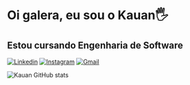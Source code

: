 # Oi galera, eu sou o Kauan🖐️
## Estou cursando Engenharia de Software

[![Linkedin](https://img.shields.io/badge/LinkedIn-0077B5?style=for-the-badge&logo=linkedin&logoColor=white)](https://www.linkedin.com/in/kauan-rodrigues-guimar%C3%A3es/) 
[![Instagram](https://img.shields.io/badge/Instagram-E4405F?style=for-the-badge&logo=instagram&logoColor=white)](https://www.instagram.com/kauan18rodrigues/)
[![Gmail](https://img.shields.io/badge/Gmail-D14836?style=for-the-badge&logo=gmail&logoColor=white)](kauan18rodrigues@outlook.com)

![Kauan GitHub stats](https://github-readme-stats.vercel.app/api?username=DEVKauanrodriguesguimaraes&show_icons=true&theme=dracula)
